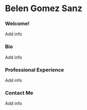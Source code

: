 # Belen Gomez Sanz
### Welcome!
Add info
### Bio
Add info
### Professional Experience
Add info
### Contact Me
Add info
